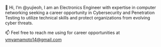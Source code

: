 👋 Hi, I’m @yujieoh, I am an Electronics Engineer with expertise in computer networking seeking a career opportunity in Cybersecurity and Penetration Testing to utilize technical skills and protect organizations from evolving cyber threats.

📫 Feel free to reach me using for career opportunities at ymyamamoto14@gmail.com
